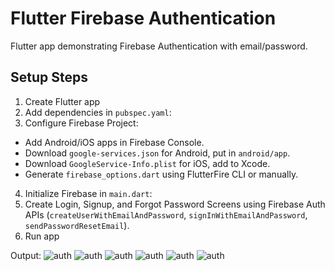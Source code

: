 # Flutter Firebase Authentication

 Flutter app demonstrating Firebase Authentication with email/password.

## Setup Steps

1. Create Flutter app
2. Add dependencies in `pubspec.yaml`:
3. Configure Firebase Project:
- Add Android/iOS apps in Firebase Console.
- Download `google-services.json` for Android, put in `android/app`.
- Download `GoogleService-Info.plist` for iOS, add to Xcode.
- Generate `firebase_options.dart` using FlutterFire CLI or manually.
4. Initialize Firebase in `main.dart`:
5. Create Login, Signup, and Forgot Password Screens using Firebase Auth APIs (`createUserWithEmailAndPassword`, `signInWithEmailAndPassword`, `sendPasswordResetEmail`).
6. Run app

  Output:
    ![auth](f1.png)
      ![auth](f2.png)
      ![auth](f3.png)
      ![auth](f4.png)
      ![auth](f5.png)
      ![auth](f6.png)
  


